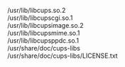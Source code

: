 /usr/lib/libcups.so.2  
/usr/lib/libcupscgi.so.1  
/usr/lib/libcupsimage.so.2  
/usr/lib/libcupsmime.so.1  
/usr/lib/libcupsppdc.so.1  
/usr/share/doc/cups-libs  
/usr/share/doc/cups-libs/LICENSE.txt  
